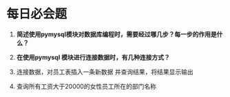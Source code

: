 # 每日必会题

1. **简述使用pymysql模块对数据库编程时，需要经过哪几步？每一步的作用是什么？**

2. **在使用pymysql 模块进行连接数据时，有几种连接方式？**

3. 连接数据，对员工表插入一条新数据
   并查询结果，将结果显示输出

4. 查询所有工资大于20000的女性员工所在的部门名称

   
